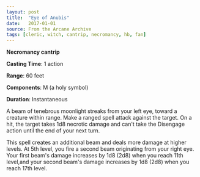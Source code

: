 ```yaml
---
layout: post
title:  "Eye of Anubis"
date:   2017-01-01
source: From the Arcane Archive
tags: [cleric, witch, cantrip, necromancy, hb, fan]
---
```


**Necromancy cantrip**

**Casting Time**: 1 action

**Range**: 60 feet

**Components**: M (a holy symbol)

**Duration**: Instantaneous

A beam of tenebrous moonlight streaks from your left eye, toward a creature within range. Make a ranged spell attack against the target. On a hit, the target takes 1d8 necrotic damage and can't take the Disengage action until the end of your next turn.

This spell creates an additional beam and deals more damage at higher levels. At 5th level, you fire a second beam originating from your right eye. Your first beam's damage increases by 1d8 (2d8) when you reach 11th level,and your second beam's damage increases by 1d8 (2d8) when you reach 17th level.

